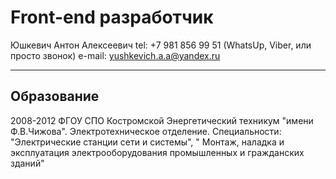 # Front-end разработчик

Юшкевич Антон Алексеевич
tel: +7 981 856 99 51 (WhatsUp, Viber, или просто звонок)
e-mail: yushkevich.a.a@yandex.ru

____

## Образование 

2008-2012 ФГОУ СПО Костромской Энергетический техникум "имени Ф.В.Чижова". 
Электротехническое отделение. 
Специальности: 
"Электрические станции сети и системы", 
" Монтаж, наладка и эксплуатация электрооборудования промышленных и гражданских зданий"